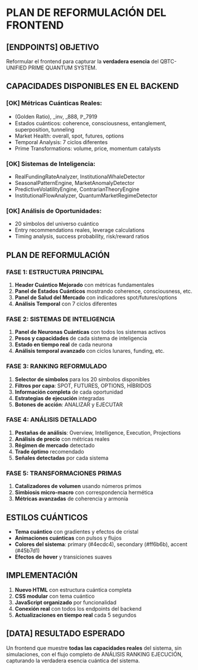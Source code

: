 #  PLAN DE REFORMULACIÓN DEL FRONTEND

## [ENDPOINTS] OBJETIVO
Reformular el frontend para capturar la **verdadera esencia** del QBTC-UNIFIED PRIME QUANTUM SYSTEM.

##  CAPACIDADES DISPONIBLES EN EL BACKEND

### [OK] Métricas Cuánticas Reales:
-  (Golden Ratio), _inv, _888, ℙ_7919
- Estados cuánticos: coherence, consciousness, entanglement, superposition, tunneling
- Market Health: overall, spot, futures, options
- Temporal Analysis: 7 ciclos diferentes
- Prime Transformations: volume, price, momentum catalysts

### [OK] Sistemas de Inteligencia:
- RealFundingRateAnalyzer, InstitutionalWhaleDetector
- SeasonalPatternEngine, MarketAnomalyDetector
- PredictiveVolatilityEngine, ContrarianTheoryEngine
- InstitutionalFlowAnalyzer, QuantumMarketRegimeDetector

### [OK] Análisis de Oportunidades:
- 20 símbolos del universo cuántico
- Entry recommendations reales, leverage calculations
- Timing analysis, success probability, risk/reward ratios

##  PLAN DE REFORMULACIÓN

### FASE 1: ESTRUCTURA PRINCIPAL
1. **Header Cuántico Mejorado** con métricas fundamentales
2. **Panel de Estados Cuánticos** mostrando coherence, consciousness, etc.
3. **Panel de Salud del Mercado** con indicadores spot/futures/options
4. **Análisis Temporal** con 7 ciclos diferentes

### FASE 2: SISTEMAS DE INTELIGENCIA
1. **Panel de Neuronas Cuánticas** con todos los sistemas activos
2. **Pesos y capacidades** de cada sistema de inteligencia
3. **Estado en tiempo real** de cada neurona
4. **Análisis temporal avanzado** con ciclos lunares, funding, etc.

### FASE 3: RANKING REFORMULADO
1. **Selector de símbolos** para los 20 símbolos disponibles
2. **Filtros por capa**: SPOT, FUTURES, OPTIONS, HÍBRIDOS
3. **Información completa** de cada oportunidad
4. **Estrategias de ejecución** integradas
5. **Botones de acción**: ANALIZAR y EJECUTAR

### FASE 4: ANÁLISIS DETALLADO
1. **Pestañas de análisis**: Overview, Intelligence, Execution, Projections
2. **Análisis de precio** con métricas reales
3. **Régimen de mercado** detectado
4. **Trade óptimo** recomendado
5. **Señales detectadas** por cada sistema

### FASE 5: TRANSFORMACIONES PRIMAS
1. **Catalizadores de volumen** usando números primos
2. **Simbiosis micro-macro** con correspondencia hermética
3. **Métricas avanzadas** de coherencia y armonía

##  ESTILOS CUÁNTICOS
- **Tema cuántico** con gradientes y efectos de cristal
- **Animaciones cuánticas** con pulsos y flujos
- **Colores del sistema**: primary (#4ecdc4), secondary (#ff6b6b), accent (#45b7d1)
- **Efectos de hover** y transiciones suaves

##  IMPLEMENTACIÓN
1. **Nuevo HTML** con estructura cuántica completa
2. **CSS modular** con tema cuántico
3. **JavaScript organizado** por funcionalidad
4. **Conexión real** con todos los endpoints del backend
5. **Actualizaciones en tiempo real** cada 5 segundos

## [DATA] RESULTADO ESPERADO
Un frontend que muestre **todas las capacidades reales** del sistema, sin simulaciones, con el flujo completo de ANÁLISIS  RANKING  EJECUCIÓN, capturando la verdadera esencia cuántica del sistema.
